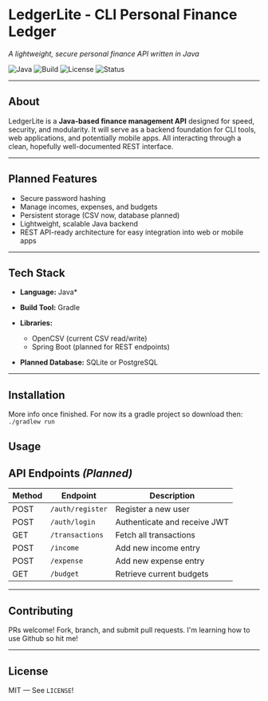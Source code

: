 # LedgerLite - CLI Personal Finance Ledger

*A lightweight, secure personal finance API written in Java*

![Java](https://img.shields.io/badge/language-Java-orange)
![Build](https://img.shields.io/badge/build-Gradle-blue)
![License](https://img.shields.io/badge/license-MIT-green)
![Status](https://img.shields.io/badge/status-Pre--Alpha-yellow)

---

## **About**

LedgerLite is a **Java-based finance management API** designed for speed, security, and modularity.
It will serve as a backend foundation for CLI tools, web applications, and potentially mobile apps. All interacting through a clean, hopefully well-documented REST interface.

---

## **Planned Features**

*  Secure password hashing
*  Manage incomes, expenses, and budgets
*  Persistent storage (CSV now, database planned)
*  Lightweight, scalable Java backend
*  REST API-ready architecture for easy integration into web or mobile apps

---

## **Tech Stack**

* **Language:** Java*
* **Build Tool:** Gradle
* **Libraries:**

  * OpenCSV (current CSV read/write)
  * Spring Boot (planned for REST endpoints)

* **Planned Database:** SQLite or PostgreSQL

---

## **Installation**

More info once finished. For now its a gradle project so download then:
```./gradlew run```

## **Usage**

## **API Endpoints** *(Planned)*

| Method | Endpoint         | Description                  |
| ------ | ---------------- | ---------------------------- |
| POST   | `/auth/register` | Register a new user          |
| POST   | `/auth/login`    | Authenticate and receive JWT |
| GET    | `/transactions`  | Fetch all transactions       |
| POST   | `/income`        | Add new income entry         |
| POST   | `/expense`       | Add new expense entry        |
| GET    | `/budget`        | Retrieve current budgets     |

---


## **Contributing**

PRs welcome! Fork, branch, and submit pull requests. I'm learning how to use Github so hit me!

---

## **License**

MIT — See `LICENSE`!


